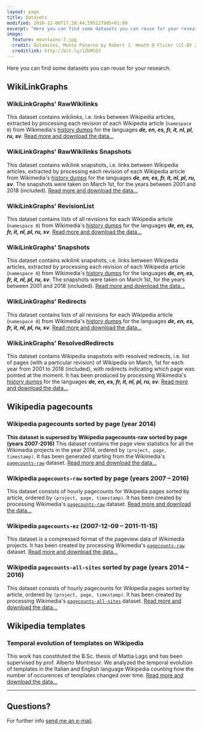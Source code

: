 ```yaml
---
layout: page
title: Datasets
modified: 2018-12-08T17:28:44,595227985+01:00
excerpt: "Here you can find some datasets you can reuse for your research."
image:
  feature: mountains-7.jpg
  credit: Dolomites, Monte Paterno by Robert J. Heath @ Flickr (CC-BY 2.0)
  creditlink: http://bit.ly/1ZbMlDJ
---
```


Here you can find some datasets you can reuse for your research.

## WikiLinkGraphs

### WikiLinkGraphs' RawWikilinks

This dataset contains wikilinks, i.e. links between Wikipedia articles, extracted by processing each revision of each Wikipedia article (`namespace 0`) from Wikimedia's [history dumps](https://dumps.wikimedia.org/) for the languages ***de, en, es, fr, it, nl, pl, ru, sv***. [Read more and download the data...](./wikilinkgraphs-rawwikilinks/)

### WikiLinkGraphs' RawWikilinks Snapshots

This dataset contains wikilink snapshots, i.e. links between Wikipedia articles, extracted by processing each revision of each Wikipedia article from Wikimedia's [history dumps](https://dumps.wikimedia.org/) for the languages ***de, en, es, fr, it, nl, pl, ru, sv***. The snapshots were taken on March 1st, for the years between 2001 and 2018 (included). [Read more and download the data...](./wikilinkgraphs-rawwikilinks-snapshots/)

### WikiLinkGraphs' RevisionList

This dataset contains lists of all revisions for each Wikipedia article (`namespace 0`) from Wikimedia's [history dumps](https://dumps.wikimedia.org/) for the languages ***de, en, es, fr, it, nl, pl, ru, sv***. [Read more and download the data...](./wikilinkgraphs-revisionlist/)

### WikiLinkGraphs' Snapshots

This dataset contains wikilink snapshots, i.e. links between Wikipedia articles, extracted by processing each revision of each Wikipedia article (`namespace 0`) from Wikimedia's [history dumps](https://dumps.wikimedia.org/) for the languages ***de, en, es, fr, it, nl, pl, ru, sv***. The snapshots were taken on March 1st, for the years between 2001 and 2018 (included). [Read more and download the data...](./wikilinkgraphs-snapshots/)

### WikiLinkGraphs' Redirects

This dataset contains lists of all revisions for each Wikipedia article (`namespace 0`) from Wikimedia's [history dumps](https://dumps.wikimedia.org/) for the languages ***de, en, es, fr, it, nl, pl, ru, sv***. [Read more and download the data...](./wikilinkgraphs-redirects/)

### WikiLinkGraphs' ResolvedRedirects

This dataset contains Wikipedia snapshots with resolved redirects, i.e. list of pages (with a particular revision) of Wikipedia on March, 1st for each year from 2001 to 2018 (included), with redirects indicating which page was pointed at the moment. It has been produced by processing Wikimedia's [history dumps](https://dumps.wikimedia.org/) for the languages ***de, en, es, fr, it, nl, pl, ru, sv***. [Read more and download the data...](./wikilinkgraphs-redirects/)


## Wikipedia pagecounts

### Wikipedia pagecounts sorted by page (year 2014)

**This dataset is supersed by Wikipedia pagecounts-raw sorted by page (years 2007-2016)**
This dataset contains the page view statistics for all the Wikimedia projects in the year 2014, ordered by `(project, page, timestamp)`. It has been generated starting from the Wikimedia's [`pagecounts-raw`](https://dumps.wikimedia.org/other/pagecounts-raw/) dataset.
[Read more and download the data...](./wikipedia-pagecounts-sorted-by-page-year-2014/)

### Wikipedia `pagecounts-raw` sorted by page (years 2007 – 2016)

This dataset consists of hourly pagecounts for Wikipedia pages sorted by article, ordered by `(project, page, timestamp)`. It has been created by processing Wikimedia's [`pagecounts-raw`](https://dumps.wikimedia.org/other/pagecounts-raw/) dataset. [Read more and download the data...](./wikipedia-pagecounts-raw-sorted/)

### Wikipedia `pagecounts-ez` (2007-12-09 – 2011-11-15)

This dataset is a compressed format of the pageview data of Wikimedia projects. It has been created by processing Wikimedia's [`pagecounts-raw`](https://dumps.wikimedia.org/other/pagecounts-raw/) dataset. [Read more and download the data...](./wikipedia-pagecounts-ez/)

### Wikipedia `pagecounts-all-sites` sorted by page (years 2014 – 2016)

This dataset consists of hourly pagecounts for Wikipedia pages sorted by article, ordered by `(project, page, timestamp)`. It has been created by processing Wikimedia's [`pagecounts-all-sites`](https://dumps.wikimedia.org/other/pagecounts-all-sites) dataset. [Read more and download the data...](./wikipedia-pagecounts-all-sites-sorted/)


## Wikipedia templates

### Temporal evolution of templates on Wikipedia

This work has constituted the B.Sc. thesis of Mattia Lago and has been supervised by prof. Alberto Montresor.
We analyzed the temporal evolution of templates in the Italian and English language Wikipedia counting how the number of occurences of templates changed over time.
[Read more and download the data...](./temporal-evolution-templates-wikipedia/)


---

## Questions?

For further info <a href="mailto:cristian.consonni(at)unitn(dot)it" target="_blank">send me an e-mail</a>.
